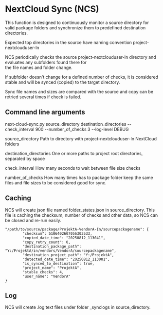# NextCloud Sync (NCS)

This function is designed to continuously monitor a source directory for valid package folders and synchronize them to predefined destination directories.

Expected top directories in the source have naming convention project-nextclouduser-In

NCS periodically checks the source project-nextclouduser-In directory and evaluates any subfolders found there for  
the file names and folder change.

If subfolder doesn't change for a defined number of checks, it is considered stable and will be synced (copied) to the target directory.

Sync file names and sizes are compared with the source and copy can be retried several times if check is failed.

## Command line arguments
next-cloud-sync.py source_directory destination_directories --check_interval 900 --number_of_checks 3 --log-level DEBUG

source_directory
Path to directory with project-nextclouduser-In NextCloud folders

destination_directories
One or more paths to project root directories, separated by space

check_interval
How many seconds to wait between file size checks

number_of_checks
How many times has to package folder keep the same files and file sizes to be considered good for sync.

## Caching

NCS will create json file named folder_states.json in source_directory. This file is caching the checksum, number of checks and other data, so NCS can be closed and re-run easily.

```
"/path/to/source/package/ProjektA-VendorA-In/sourcepackagename": {
        "checksum": 5106402607056303533,
        "copied_date_time": "20250812_113041",
        "copy_retry_count": 0,
        "destination_package_path": "Y:/ProjektA/in/vendors/VendorA/sourcepackagename",
        "destination_project_path": "Y:/ProjektA",
        "detected_date_time": "20250812_113001",
        "is_synced_to_destination": true,
        "project_name": "ProjektA",
        "stable_checks": 4,
        "user_name": "VendorA"
}
```

## Log

NCS will create .log text files under folder _synclogs in source_directory.